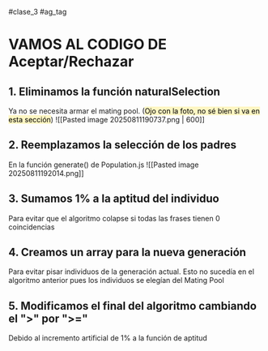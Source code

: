#clase_3 #ag_tag 

# VAMOS AL CODIGO DE Aceptar/Rechazar

## **1.** Eliminamos la función naturalSelection
Ya no se necesita armar el mating pool. (<mark style="background: #FFF3A3A6;">Ojo con la foto, no sé bien si va en esta sección</mark>)
![[Pasted image 20250811190737.png | 600]]
## **2.** Reemplazamos la selección de los padres
En la función generate() de Population.js
![[Pasted image 20250811192014.png]]
## **3.** Sumamos 1% a la aptitud del individuo
Para evitar que el algoritmo colapse si todas las frases tienen 0 coincidencias
## 4. Creamos un array para la nueva generación
Para evitar pisar individuos de la generación actual. Esto no sucedía en el algoritmo anterior pues los individuos se elegían del Mating Pool
## 5. Modificamos el final del algoritmo cambiando el ">" por ">="
Debido al incremento artificial de 1% a la función de aptitud

